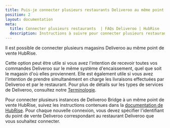 ```yaml
---
title: Puis-je connecter plusieurs restaurants Deliveroo au même point de vente HubRise ?
position: 2
layout: documentation
meta:
  title: Connecter plusieurs restaurants  | FAQs Deliveroo | HubRise
  description: Instructions à suivre pour connecter plusieurs restaurants Deliveroo sur le même point de vente HubRise. Recevoir toutes les commandes sur la même caisse.
---
```


Il est possible de connecter plusieurs magasins Deliveroo au même point de vente HubRise.

Cette option peut être utile si vous avez l'intention de recevoir toutes vos commandes Deliveroo sur le même système d'encaissement, quel que soit le magasin d'où elles proviennent. Elle est également utile si vous avez l'intention de prendre simultanément en charge les livraisons effectuées par Deliveroo et par le restaurant. Pour plus de détails sur les types de services de Deliveroo, consultez notre [Terminologie](/apps/deliveroo/terminologie#types-de-service).

Pour connecter plusieurs instances de Deliveroo Bridge à un même point de vente HubRise, suivez les instructions contenues dans la [documentation de HubRise](/fr/docs/faqs/connect-multiple-instances-same-app/). Pour chaque nouvelle connexion, vous devez spécifier l'identifiant du point de vente Deliveroo correspondant au restaurant Deliveroo que vous souhaitez connecter.
